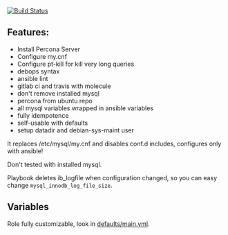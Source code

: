 [![Build Status](https://travis-ci.org/viasite-ansible/ansible-role-mysql.svg?branch=master)](https://travis-ci.org/viasite-ansible/ansible-role-mysql)

## Features:
- Install Percona Server
- Configure my.cnf
- Configure pt-kill for kill very long queries
- debops syntax
- ansible lint
- gitlab ci and travis with molecule
- don't remove installed mysql
- percona from ubuntu repo
- all mysql variables wrapped in ansible variables
- fully idempotence
- self-usable with defaults
- setup datadir and debian-sys-maint user

It replaces /etc/mysql/my.cnf and disables conf.d includes, configures only with ansible!

Don't tested with installed mysql.

Playbook deletes ib_logfile when configuration changed, so you can easy change `mysql_innodb_log_file_size`.

## Variables
Role fully customizable, look in [defaults/main.yml](defaults/main.yml).